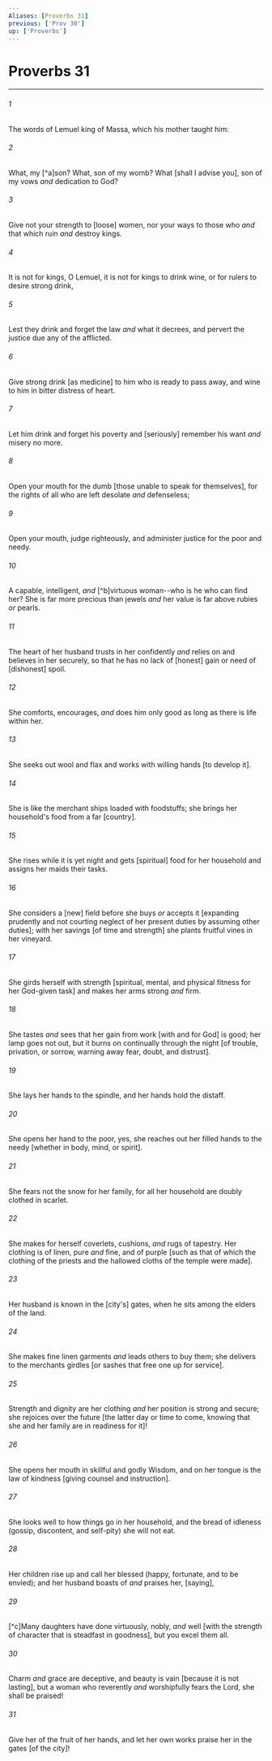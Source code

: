 ```yaml
---
Aliases: [Proverbs 31]
previous: ['Prov 30']
up: ['Proverbs']
---
```

# Proverbs 31

***














###### 1 






The words of Lemuel king of Massa, which his mother taught him: 













###### 2 






What, my [^a]son? What, son of my womb? What [shall I advise you], son of my vows _and_ dedication to God? 













###### 3 






Give not your strength to [loose] women, nor your ways to those who _and_ that which ruin _and_ destroy kings. 













###### 4 






It is not for kings, O Lemuel, it is not for kings to drink wine, or for rulers to desire strong drink, 













###### 5 






Lest they drink and forget the law _and_ what it decrees, and pervert the justice due any of the afflicted. 













###### 6 






Give strong drink [as medicine] to him who is ready to pass away, and wine to him in bitter distress of heart. 













###### 7 






Let him drink and forget his poverty and [seriously] remember his want _and_ misery no more. 













###### 8 






Open your mouth for the dumb [those unable to speak for themselves], for the rights of all who are left desolate _and_ defenseless; 













###### 9 






Open your mouth, judge righteously, and administer justice for the poor and needy. 













###### 10 






A capable, intelligent, _and_ [^b]virtuous woman--who is he who can find her? She is far more precious than jewels _and_ her value is far above rubies _or_ pearls. 













###### 11 






The heart of her husband trusts in her confidently _and_ relies on and believes in her securely, so that he has no lack of [honest] gain or need of [dishonest] spoil. 













###### 12 






She comforts, encourages, _and_ does him only good as long as there is life within her. 













###### 13 






She seeks out wool and flax and works with willing hands [to develop it]. 













###### 14 






She is like the merchant ships loaded with foodstuffs; she brings her household's food from a far [country]. 













###### 15 






She rises while it is yet night and gets [spiritual] food for her household and assigns her maids their tasks. 













###### 16 






She considers a [new] field before she buys _or_ accepts it [expanding prudently and not courting neglect of her present duties by assuming other duties]; with her savings [of time and strength] she plants fruitful vines in her vineyard. 













###### 17 






She girds herself with strength [spiritual, mental, and physical fitness for her God-given task] and makes her arms strong _and_ firm. 













###### 18 






She tastes _and_ sees that her gain from work [with and for God] is good; her lamp goes not out, but it burns on continually through the night [of trouble, privation, or sorrow, warning away fear, doubt, and distrust]. 













###### 19 






She lays her hands to the spindle, and her hands hold the distaff. 













###### 20 






She opens her hand to the poor, yes, she reaches out her filled hands to the needy [whether in body, mind, or spirit]. 













###### 21 






She fears not the snow for her family, for all her household are doubly clothed in scarlet. 













###### 22 






She makes for herself coverlets, cushions, _and_ rugs of tapestry. Her clothing is of linen, pure _and_ fine, and of purple [such as that of which the clothing of the priests and the hallowed cloths of the temple were made]. 













###### 23 






Her husband is known in the [city's] gates, when he sits among the elders of the land. 













###### 24 






She makes fine linen garments _and_ leads others to buy them; she delivers to the merchants girdles [or sashes that free one up for service]. 













###### 25 






Strength and dignity are her clothing _and_ her position is strong and secure; she rejoices over the future [the latter day or time to come, knowing that she and her family are in readiness for it]! 













###### 26 






She opens her mouth in skillful and godly Wisdom, and on her tongue is the law of kindness [giving counsel and instruction]. 













###### 27 






She looks well to how things go in her household, and the bread of idleness (gossip, discontent, and self-pity) she will not eat. 













###### 28 






Her children rise up and call her blessed (happy, fortunate, and to be envied); and her husband boasts of _and_ praises her, [saying], 













###### 29 






[^c]Many daughters have done virtuously, nobly, _and_ well [with the strength of character that is steadfast in goodness], but you excel them all. 













###### 30 






Charm _and_ grace are deceptive, and beauty is vain [because it is not lasting], but a woman who reverently _and_ worshipfully fears the Lord, she shall be praised! 













###### 31 






Give her of the fruit of her hands, and let her own works praise her in the gates [of the city]!
